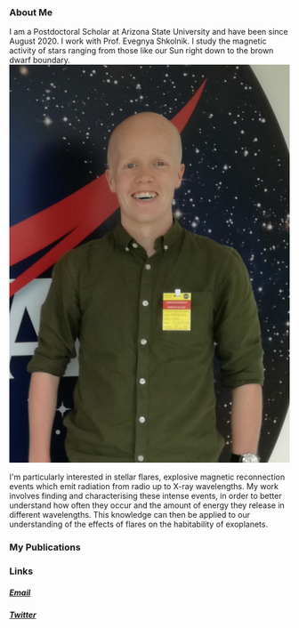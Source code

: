 <html>
<!--<div class="header">
<a href="./images/nasa_image2.jpg">picture</a>
</div> -->
<head>
<link rel="stylesheet" href="main.css">
</head>
<body>
<!-- <h2>Dr James A. G. Jackman</h2>
<h4>jamesjackman@asu.edu</h4> -->
<h3> About Me </h3>
<p>I am a Postdoctoral Scholar at Arizona State University and have been since August 2020. I work with Prof. Evegnya Shkolnik. I study the magnetic activity of stars ranging from those like our Sun right down to the brown dwarf boundary. <img src="./images/nasa_image2.jpg" class="center"></p>
<p>I'm particularly interested in stellar flares, explosive magnetic reconnection events which emit radiation from radio up to X-ray wavelengths. My work involves finding and characterising these intense events, in order to better understand how often they occur and the amount of energy they release in different wavelengths. This knowledge can then be applied to our understanding of the effects of flares on the habitability of exoplanets.</p>


<h3> My Publications </h3>

<h3> Links </h3>

<p><a href=jamesjackman@asu.edu><h5>Email</h5></a> <a href=https://twitter.com/JackmanJames26><h5>Twitter</h5></a></p>


<div class="footer">
</div>
</body>
</html>
